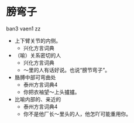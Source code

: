 # 膀弯子
ban3 vaen1 zz
+ 上下臂关节的内侧。
  * 兴化方言词典
+ （喻）关系密切的人
  * 兴化方言词典
  - ～里的人有话好说。也说“膀节弯子”。
+ 胳膊中部可弯曲处
  * 泰州方言词典4
  - 你把衣袖望～上头攎攎。
+ 比喻内部的、亲近的
  * 泰州方言词典4
  - 你不是他厂长～里头的人，他怎吖可能重用你。
